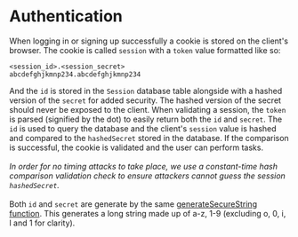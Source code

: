 # Authentication

When logging in or signing up successfully a cookie is stored on the client's
browser. The cookie is called `session` with a `token` value formatted like so:

```
<session_id>.<session_secret>
abcdefghjkmnp234.abcdefghjkmnp234
```

And the `id` is stored in the `Session` database table alongside with a hashed
version of the `secret` for added security. The hashed version of the secret
should never be exposed to the client. When validating a session, the `token` is
parsed (signified by the dot) to easily return both the `id` and `secret`. The
`id` is used to query the database and the client's `session` value is hashed
and compared to the `hashedSecret` stored in the database. If the comparison is
successful, the cookie is validated and the user can perform tasks.
<br> <br> _In order for no timing attacks to take place, we use a constant-time
hash comparison validation check to ensure attackers cannot guess the session
`hashedSecret`._
<br> <br> Both `id` and `secret` are generate by the same
[generateSecureString function](https://github.com/parachataha/seagull/blob/main/src/lib/sessions/generateSecureString.ts).
This generates a long string made up of a-z, 1-9 (excluding o, 0, i, l and 1 for
clarity).
